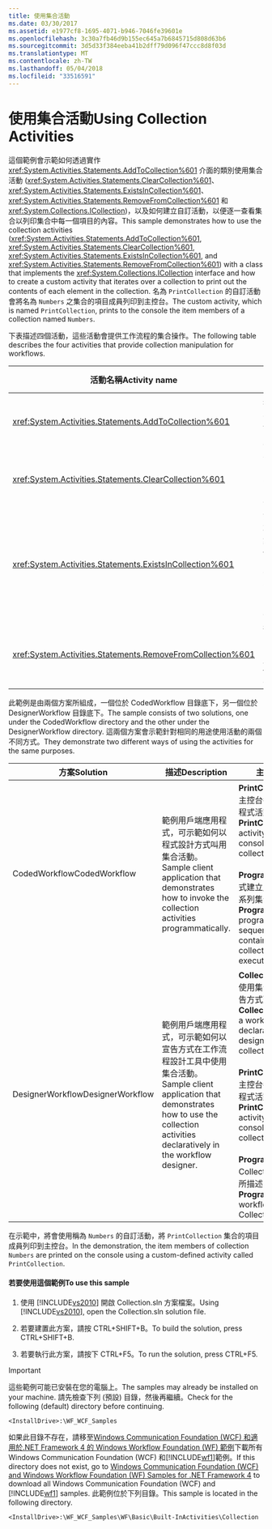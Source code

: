 ```yaml
---
title: 使用集合活動
ms.date: 03/30/2017
ms.assetid: e1977cf8-1695-4071-b946-7046fe39601e
ms.openlocfilehash: 3c30a7fb46d9b155ec645a7b6845715d808d63b6
ms.sourcegitcommit: 3d5d33f384eeba41b2dff79d096f47ccc8d8f03d
ms.translationtype: MT
ms.contentlocale: zh-TW
ms.lasthandoff: 05/04/2018
ms.locfileid: "33516591"
---
```

# <a name="using-collection-activities"></a><span data-ttu-id="59727-102">使用集合活動</span><span class="sxs-lookup"><span data-stu-id="59727-102">Using Collection Activities</span></span>
<span data-ttu-id="59727-103">這個範例會示範如何透過實作 <xref:System.Activities.Statements.AddToCollection%601> 介面的類別使用集合活動 (<xref:System.Activities.Statements.ClearCollection%601>、<xref:System.Activities.Statements.ExistsInCollection%601>、<xref:System.Activities.Statements.RemoveFromCollection%601> 和 <xref:System.Collections.ICollection>)，以及如何建立自訂活動，以便逐一查看集合以列印集合中每一個項目的內容。</span><span class="sxs-lookup"><span data-stu-id="59727-103">This sample demonstrates how to use the collection activities (<xref:System.Activities.Statements.AddToCollection%601>, <xref:System.Activities.Statements.ClearCollection%601>, <xref:System.Activities.Statements.ExistsInCollection%601>, and <xref:System.Activities.Statements.RemoveFromCollection%601>) with a class that implements the <xref:System.Collections.ICollection> interface and how to create a custom activity that iterates over a collection to print out the contents of each element in the collection.</span></span> <span data-ttu-id="59727-104">名為 `PrintCollection` 的自訂活動會將名為 `Numbers` 之集合的項目成員列印到主控台。</span><span class="sxs-lookup"><span data-stu-id="59727-104">The custom activity, which is named `PrintCollection`, prints to the console the item members of a collection named `Numbers`.</span></span>  
  
 <span data-ttu-id="59727-105">下表描述四個活動，這些活動會提供工作流程的集合操作。</span><span class="sxs-lookup"><span data-stu-id="59727-105">The following table describes the four activities that provide collection manipulation for workflows.</span></span>  
  
|<span data-ttu-id="59727-106">活動名稱</span><span class="sxs-lookup"><span data-stu-id="59727-106">Activity name</span></span>|<span data-ttu-id="59727-107">描述</span><span class="sxs-lookup"><span data-stu-id="59727-107">Description</span></span>|  
|-------------------|-----------------|  
|<xref:System.Activities.Statements.AddToCollection%601>|<span data-ttu-id="59727-108">將項目加入至集合。</span><span class="sxs-lookup"><span data-stu-id="59727-108">Adds an item to a collection.</span></span>|  
|<xref:System.Activities.Statements.ClearCollection%601>|<span data-ttu-id="59727-109">清除集合中的所有項目</span><span class="sxs-lookup"><span data-stu-id="59727-109">Clears all items in a collection</span></span>|  
|<xref:System.Activities.Statements.ExistsInCollection%601>|<span data-ttu-id="59727-110">如果指定的項目存在於集合中，則傳回 `true`。</span><span class="sxs-lookup"><span data-stu-id="59727-110">Returns `true` if specified item exists in collection.</span></span>|  
|<xref:System.Activities.Statements.RemoveFromCollection%601>|<span data-ttu-id="59727-111">從集合中移除項目。</span><span class="sxs-lookup"><span data-stu-id="59727-111">Removes an item from a collection.</span></span>|  
  
 <span data-ttu-id="59727-112">此範例是由兩個方案所組成，一個位於 CodedWorkflow 目錄底下，另一個位於 DesignerWorkflow 目錄底下。</span><span class="sxs-lookup"><span data-stu-id="59727-112">The sample consists of two solutions, one under the CodedWorkflow directory and the other under the DesignerWorkflow directory.</span></span> <span data-ttu-id="59727-113">這兩個方案會示範針對相同的用途使用活動的兩個不同方式。</span><span class="sxs-lookup"><span data-stu-id="59727-113">They demonstrate two different ways of using the activities for the same purposes.</span></span>  
  
|<span data-ttu-id="59727-114">方案</span><span class="sxs-lookup"><span data-stu-id="59727-114">Solution</span></span>|<span data-ttu-id="59727-115">描述</span><span class="sxs-lookup"><span data-stu-id="59727-115">Description</span></span>|<span data-ttu-id="59727-116">主要檔案</span><span class="sxs-lookup"><span data-stu-id="59727-116">Main Files</span></span>|  
|-|-|-|  
|<span data-ttu-id="59727-117">CodedWorkflow</span><span class="sxs-lookup"><span data-stu-id="59727-117">CodedWorkflow</span></span>|<span data-ttu-id="59727-118">範例用戶端應用程式，可示範如何以程式設計方式叫用集合活動。</span><span class="sxs-lookup"><span data-stu-id="59727-118">Sample client application that demonstrates how to invoke the collection activities programmatically.</span></span>|<span data-ttu-id="59727-119">**PrintCollection.cs**： 列印到主控台每個項目集合中的協助程式活動。</span><span class="sxs-lookup"><span data-stu-id="59727-119">**PrintCollection.cs**: helper activity to print out to the console every item in a collection.</span></span><br /><br /> <span data-ttu-id="59727-120">**Program.cs**： 以程式設計方式建立序列活動，其中包含一系列集合活動，並加以執行。</span><span class="sxs-lookup"><span data-stu-id="59727-120">**Program.cs**: programmatically builds a sequence activity that contains a series of collection activities, and executes it.</span></span>|  
|<span data-ttu-id="59727-121">DesignerWorkflow</span><span class="sxs-lookup"><span data-stu-id="59727-121">DesignerWorkflow</span></span>|<span data-ttu-id="59727-122">範例用戶端應用程式，可示範如何以宣告方式在工作流程設計工具中使用集合活動。</span><span class="sxs-lookup"><span data-stu-id="59727-122">Sample client application that demonstrates how to use the collection activities declaratively in the workflow designer.</span></span>|<span data-ttu-id="59727-123">**CollectionWorkflow.xaml**： 使用集合活動的設計工具以宣告方式建立工作流程。</span><span class="sxs-lookup"><span data-stu-id="59727-123">**CollectionWorkflow.xaml**: a workflow created declaratively with the designer that uses the collection activities.</span></span><br /><br /> <span data-ttu-id="59727-124">**PrintCollection.cs**： 列印到主控台每個項目集合中的協助程式活動。</span><span class="sxs-lookup"><span data-stu-id="59727-124">**PrintCollection.cs**: helper activity to print out to the console every item in a collection.</span></span><br /><br /> <span data-ttu-id="59727-125">**Program.cs**： 叫用 CollectionWorkflow.xaml 中所描述的工作流程。</span><span class="sxs-lookup"><span data-stu-id="59727-125">**Program.cs**: invokes the workflow described in CollectionWorkflow.xaml.</span></span>|  
  
 <span data-ttu-id="59727-126">在示範中，將會使用稱為 `Numbers` 的自訂活動，將 `PrintCollection` 集合的項目成員列印到主控台。</span><span class="sxs-lookup"><span data-stu-id="59727-126">In the demonstration, the item members of collection `Numbers` are printed on the console using a custom-defined activity called `PrintCollection`.</span></span>  
  
#### <a name="to-use-this-sample"></a><span data-ttu-id="59727-127">若要使用這個範例</span><span class="sxs-lookup"><span data-stu-id="59727-127">To use this sample</span></span>  
  
1.  <span data-ttu-id="59727-128">使用 [!INCLUDE[vs2010](../../../../includes/vs2010-md.md)] 開啟 Collection.sln 方案檔案。</span><span class="sxs-lookup"><span data-stu-id="59727-128">Using [!INCLUDE[vs2010](../../../../includes/vs2010-md.md)], open the Collection.sln solution file.</span></span>  
  
2.  <span data-ttu-id="59727-129">若要建置此方案，請按 CTRL+SHIFT+B。</span><span class="sxs-lookup"><span data-stu-id="59727-129">To build the solution, press CTRL+SHIFT+B.</span></span>  
  
3.  <span data-ttu-id="59727-130">若要執行此方案，請按下 CTRL+F5。</span><span class="sxs-lookup"><span data-stu-id="59727-130">To run the solution, press CTRL+F5.</span></span>  
  
> [!IMPORTANT]
>  <span data-ttu-id="59727-131">這些範例可能已安裝在您的電腦上。</span><span class="sxs-lookup"><span data-stu-id="59727-131">The samples may already be installed on your machine.</span></span> <span data-ttu-id="59727-132">請先檢查下列 (預設) 目錄，然後再繼續。</span><span class="sxs-lookup"><span data-stu-id="59727-132">Check for the following (default) directory before continuing.</span></span>  
>   
>  `<InstallDrive>:\WF_WCF_Samples`  
>   
>  <span data-ttu-id="59727-133">如果此目錄不存在，請移至[Windows Communication Foundation (WCF) 和適用於.NET Framework 4 的 Windows Workflow Foundation (WF) 範例](http://go.microsoft.com/fwlink/?LinkId=150780)下載所有 Windows Communication Foundation (WCF) 和[!INCLUDE[wf1](../../../../includes/wf1-md.md)]範例。</span><span class="sxs-lookup"><span data-stu-id="59727-133">If this directory does not exist, go to [Windows Communication Foundation (WCF) and Windows Workflow Foundation (WF) Samples for .NET Framework 4](http://go.microsoft.com/fwlink/?LinkId=150780) to download all Windows Communication Foundation (WCF) and [!INCLUDE[wf1](../../../../includes/wf1-md.md)] samples.</span></span> <span data-ttu-id="59727-134">此範例位於下列目錄。</span><span class="sxs-lookup"><span data-stu-id="59727-134">This sample is located in the following directory.</span></span>  
>   
>  `<InstallDrive>:\WF_WCF_Samples\WF\Basic\Built-InActivities\Collection`